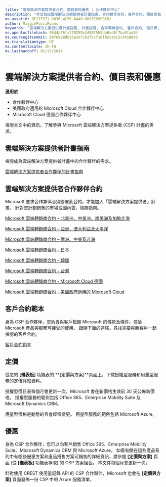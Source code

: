```yaml
---
title: "雲端解決方案提供者合約、價目表和優惠 | 合作夥伴中心"
description: "本文包括雲端解決方案提供者計畫指南、合作夥伴合約、客戶合約、價目表和優惠連結。"
ms.assetid: 9F11F571-D036-4C36-8440-8D20ED9F0CD2
author: MaggiePucciEvans
keywords: "雲端解決方案提供者計畫指南, 計畫指南, 合作夥伴合約, 客戶合約, 價目表, 優惠"
ms.openlocfilehash: 98d4a76faff8289a1d5875b9da8ad8f7ba9faa94
ms.sourcegitcommit: 09f6988db95a3d7c62f2cf16f02cabc2c4418646
ms.translationtype: HT
ms.contentlocale: zh-TW
ms.lasthandoff: 01/17/2018
---
```

# <a name="cloud-solution-provider-agreements-price-lists-and-offers"></a>雲端解決方案提供者合約、價目表和優惠

**適用於**

-  合作夥伴中心
-  美國政府適用的 Microsoft Cloud 合作夥伴中心
-  Microsoft Cloud 德國合作夥伴中心


檢閱本文中的資訊，了解參與 Microsoft 雲端解決方案提供者 (CSP) 計畫的需求。 

## <a href="" id="programguide"></a>雲端解決方案提供者計畫指南


檢閱成為雲端解決方案提供者計畫中的合作夥伴的需求。

[雲端解決方案提供者合作夥伴的計畫指南](http://go.microsoft.com/fwlink/p/?LinkId=617100)

## <a href="" id="partneragreement"></a>雲端解決方案提供者合作夥伴合約


Microsoft 要求合作夥伴必須簽署此合約，才能加入「雲端解決方案提供者」計畫。 針對您計劃銷售的市場或國內雲，檢閱指南。

[Microsoft 雲端轉銷商合約 – 北美洲、中美洲、南美洲及加勒比海](http://download.microsoft.com/download/2/C/8/2C8CAC17-FCE7-4F51-9556-4D77C7022DF5/MCRA2017_AOC_ENG_Sep20172_CR.pdf)

[Microsoft 雲端轉銷商合約 – 亞洲、澳大利亞及太平洋](http://download.microsoft.com/download/2/C/8/2C8CAC17-FCE7-4F51-9556-4D77C7022DF5/MCRA2017_APOC_ENG_Sep20172_CR.pdf)

[Microsoft 雲端轉銷商合約 – 歐洲、中東及非洲](http://download.microsoft.com/download/2/C/8/2C8CAC17-FCE7-4F51-9556-4D77C7022DF5/MCRA2017_EOC_ENG_Sep20172_CR.pdf)

[Microsoft 雲端轉銷商合約 – 日本](http://download.microsoft.com/download/2/C/8/2C8CAC17-FCE7-4F51-9556-4D77C7022DF5/MCRA2017_JPN_ENG_Sep20172_CR.pdf)

[Microsoft 雲端轉銷商合約 – 韓國](http://download.microsoft.com/download/2/C/8/2C8CAC17-FCE7-4F51-9556-4D77C7022DF5/MCRA2017_KOR_ENG_Sep20172_CR.pdf)

[Microsoft 雲端轉銷商合約 – 台灣](http://download.microsoft.com/download/2/C/8/2C8CAC17-FCE7-4F51-9556-4D77C7022DF5/MCRA2017_TAI_ENG_Sep20172_CR.pdf)

[Microsoft 雲端轉銷商合約 - Microsoft Cloud 德國](http://download.microsoft.com/download/2/C/8/2C8CAC17-FCE7-4F51-9556-4D77C7022DF5/MCRA2017_EOC_GER_ENG_Sep20172_CR_GermanCloud.pdf)

[Microsoft 雲端轉銷商合約 - 美國政府適用的 Microsoft Cloud](http://download.microsoft.com/download/2/C/8/2C8CAC17-FCE7-4F51-9556-4D77C7022DF5/MCRA2017_AOC_USGCC_ENG_Sep20172_CR.pdf)

## <a href="" id="customeragreementtemplate"></a>客戶合約範本


身為 CSP 合作夥伴，您負責與客戶檢閱 Microsoft 的條款及條件，包括 Microsoft 產品與服務可接受的使用。 跟隨下面的連結，尋找需要與新客戶一起檢閱的客戶合約。 

[客戶合約範本](agreements.md)

## <a name="pricing"></a>定價


從您的 **\[儀表板\]** 功能表的 **\[定價與方案\]**頁面上，下載授權型服務和用量型服務的定價詳細資料。 

授權型價目表每個月會更新一次，Microsoft 會在新價格生效前 30 天公佈新價格。 授權型服務的範例包括 Office 365、Enterprise Mobility Suite 及 Microsoft Dynamics CRM。 

用量型價格是動態的且會經常變更。 用量型服務的範例包括 Microsoft Azure。


## <a name="offers"></a>優惠


身為 CSP 合作夥伴，您可以向客戶銷售 Office 365、Enterprise Mobility Suite、Microsoft Dynamics CRM 與 Microsoft Azure。 如需有關在這些產品系列中有哪些優惠方案和產品搭售方案可銷售的詳細資訊，請參閱 **\[定價與方案\]** 頁面 (從 **\[儀表板\]** 功能表存取) 的 CSP 方案組合。 本文件每個月會更新一次。

針對使用 CREST 使用量記錄 API 的 CSP 合作夥伴，Microsoft 也會在 **\[定價與方案\]** 頁面發佈一份 CSP 中的 Azure 服務清單。


